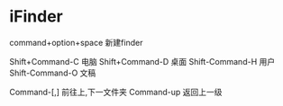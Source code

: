# iFinder

command+option+space 新建finder

Shift+Command-C 电脑
Shift+Command-D 桌面
Shift-Command-H 用户
Shift-Command-O 文稿

Command-[,] 前往上,下一文件夹
Command-up 返回上一级
